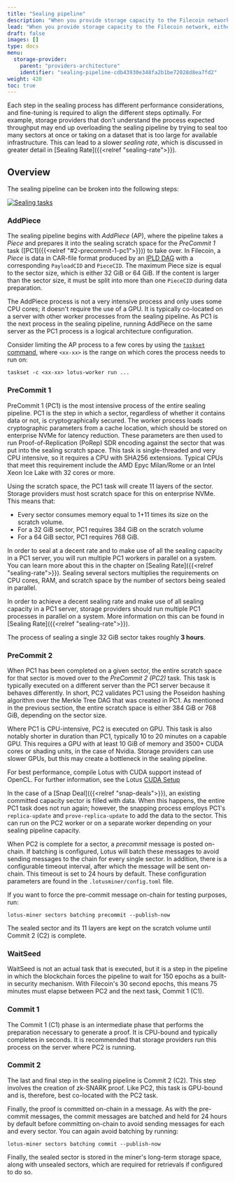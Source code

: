 ```yaml
---
title: "Sealing pipeline"
description: "When you provide storage capacity to the Filecoin network, either as committed capacity (CC) or as storage deals, you need to create sealed sectors."
lead: "When you provide storage capacity to the Filecoin network, either as committed capacity (CC) or storage deals, you must create _sealed sectors_. Sealing is required to convert the data sectors into a form which provides cryptographic proof of ongoing storage over time, called _Proof-of-SpaceTime_. The process of sealing sectors is called the _sealing pipeline_. It is important for storage providers to understand the steps of the process."
draft: false
images: []
type: docs
menu:
  storage-provider:
    parent: "providers-architecture"
    identifier: "sealing-pipeline-cdb43930e348fa2b1be72028d8ea7fd2"
weight: 420
toc: true
---
```


Each step in the sealing process has different performance considerations, and fine-tuning is required to align the different steps optimally. For example, storage providers that don't understand the process expected throughput may end up overloading the sealing pipeline by trying to seal too many sectors at once or taking on a dataset that is too large for available infrastructure. This can lead to a slower _sealing rate_, which is discussed in greater detail in [Sealing Rate]({{<relref "sealing-rate">}}).

## Overview

The sealing pipeline can be broken into the following steps:

[![Sealing tasks](sealing-tasks.png)](sealing-tasks.png)

### AddPiece

The sealing pipeline begins with _AddPiece_ (AP), where the pipeline takes a _Piece_ and prepares it into the sealing scratch space for the _PreCommit 1_ task ([PC1]({{<relref "#2-precommit-1-pc1">}})) to take over. In Filecoin, a _Piece_ is data in CAR-file format produced by an [IPLD DAG](https://ipld.io) with a corresponding `PayloadCID` and `PieceCID`. The maximum Piece size is equal to the sector size, which is either 32 GiB or 64 GiB. If the content is larger than the sector size, it must be split into more than one `PieceCID` during data preparation.

The AddPiece process is not a very intensive process and only uses some CPU cores; it doesn't require the use of a GPU. It is typically co-located on a server with other worker processes from the sealing pipeline. As PC1 is the next process in the sealing pipeline, running AddPiece on the same server as the PC1 process is a logical architecture configuration.

Consider limiting the AP process to a few cores by using the [`taskset` command](https://man7.org/linux/man-pages/man1/taskset.1.html), where `<xx-xx>` is the range on which cores the process needs to run on:

```shell
taskset -c <xx-xx> lotus-worker run ...
```

### PreCommit 1

PreCommit 1 (PC1) is the most intensive process of the entire sealing pipeline. PC1 is the step in which a sector, regardless of whether it contains data or not, is cryptographically secured. The worker process loads cryptographic parameters from a cache location, which should be stored on enterprise NVMe for latency reduction. These parameters are then used to run Proof-of-Replication (PoRep) SDR encoding against the sector that was put into the sealing scratch space. This task is single-threaded and very CPU intensive, so it requires a CPU with SHA256 extensions. Typical CPUs that meet this requirement include the AMD Epyc Milan/Rome or an Intel Xeon Ice Lake with 32 cores or more.

Using the scratch space, the PC1 task will create 11 layers of the sector. Storage providers must host scratch space for this on enterprise NVMe. This means that:

- Every sector consumes memory equal to 1+11 times its size on the scratch volume.
- For a 32 GiB sector, PC1 requires 384 GiB on the scratch volume
- For a 64 GiB sector, PC1 requires 768 GiB.

In order to seal at a decent rate and to make use of all the sealing capacity in a PC1 server, you will run multiple PC1 workers in parallel on a system. You can learn more about this in the chapter on [Sealing Rate]({{<relref "sealing-rate">}}). Sealing several sectors multiplies the requirements on CPU cores, RAM, and scratch space by the number of sectors being sealed in parallel.

In order to achieve a decent sealing rate and make use of all sealing capacity in a PC1 server, storage providers should run multiple PC1 processes in parallel on a system. More information on this can be found in [Sealing Rate]({{<relref "sealing-rate">}}).

The process of sealing a single 32 GiB sector takes roughly **3 hours**.

### PreCommit 2

When PC1 has been completed on a given sector, the entire scratch space for that sector is moved over to the _PreCommit 2 (PC2)_ task. This task is typically executed on a different server than the PC1 server because it behaves differently. In short, PC2 validates PC1 using the Poseidon hashing algorithm over the Merkle Tree DAG that was created in PC1. As mentioned in the previous section, the entire scratch space is either 384 GiB or 768 GiB, depending on the sector size.

Where PC1 is CPU-intensive, PC2 is executed on GPU. This task is also notably shorter in duration than PC1, typically 10 to 20 minutes on a capable GPU. This requires a GPU with at least 10 GiB of memory and 3500+ CUDA cores or shading units, in the case of Nvidia. Storage providers can use slower GPUs, but this may create a bottleneck in the sealing pipeline.

For best performance, compile Lotus with CUDA support instead of OpenCL. For further information, see the Lotus [CUDA Setup](https://lotus.filecoin.io/tutorials/lotus-miner/cuda/)

In the case of a [Snap Deal]({{<relref "snap-deals">}}), an existing committed capacity sector is filled with data. When this happens, the entire PC1 task does not run again; however, the snapping process employs PC1's `replica-update` and `prove-replica-update` to add the data to the sector. This can run on the PC2 worker or on a separate worker depending on your sealing pipeline capacity.

When PC2 is complete for a sector, a _precommit_ message is posted on-chain. If batching is configured, Lotus will batch these messages to avoid sending messages to the chain for every single sector. In addition, there is a configurable timeout interval, after which the message will be sent on-chain. This timeout is set to 24 hours by default. These configuration parameters are found in the `.lotusminer/config.toml` file.

If you want to force the pre-commit message on-chain for testing purposes, run:

```shell
lotus-miner sectors batching precommit --publish-now
```

The sealed sector and its 11 layers are kept on the scratch volume until Commit 2 (C2) is complete.

### WaitSeed

WaitSeed is not an actual task that is executed, but it is a step in the pipeline in which the blockchain forces the pipeline to wait for 150 epochs as a built-in security mechanism. With Filecoin's 30 second epochs, this means 75 minutes must elapse between PC2 and the next task, Commit 1 (C1).

### Commit 1

The Commit 1 (C1) phase is an intermediate phase that performs the preparation necessary to generate a proof. It is CPU-bound and typically completes in seconds. It is recommended that storage providers run this process on the server where PC2 is running.

### Commit 2

The last and final step in the sealing pipeline is Commit 2 (C2). This step involves the creation of zk-SNARK proof. Like PC2, this task is GPU-bound and is, therefore, best co-located with the PC2 task.

Finally, the proof is committed on-chain in a message. As with the pre-commit messages, the commit messages are batched and held for 24 hours by default before committing on-chain to avoid sending messages for each and every sector. You can again avoid batching by running:

```shell
lotus-miner sectors batching commit --publish-now
```

Finally, the sealed sector is stored in the miner's long-term storage space, along with unsealed sectors, which are required for retrievals if configured to do so.
<!--REVIEWED!-->